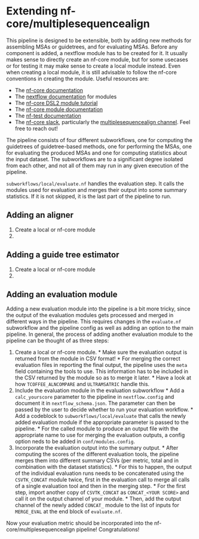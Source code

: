 # Extending nf-core/multiplesequencealign

This pipeline is designed to be extensible, both by adding new methods for assembling MSAs or guidetrees, and for evaluating MSAs.
Before any component is added, a nextflow module has to be created for it.
It usually makes sense to directly create an nf-core module, but for some usecases or for testing it may make sense to create a local module instead.
Even when creating a local module, it is still advisable to follow the nf-core conventions in creating the module.
Useful resources are:
  - The [nf-core documentation](https://nf-co.re/docs/usage/tutorials/nf_core_usage_tutorial)
  - The [nextflow documentation](https://www.nextflow.io/docs/latest/module.html) for modules
  - The [nf-core DSL2 module tutorial](https://nf-co.re/docs/contributing/tutorials/dsl2_modules_tutorial)
  - The [nf-core module documentation](https://nf-co.re/docs/contributing/modules)
  - The [nf-test documentation](https://code.askimed.com/nf-test/docs/getting-started/)
  - The [nf-core slack](https://nf-co.re/join), particularly the [multiplesequencealign channel](https://nfcore.slack.com/archives/C05LZ7EAYGK). Feel free to reach out!


The pipeline consists of four different subworkflows, one for computing the guidetrees of guidetree-based methods, one for performing the MSAs, one for evaluating the produced MSAs and one for computing statistics about the input dataset.
The subworkflows are to a significant degree isolated from each other, and not all of them may run in any given execution of the pipeline.

`subworkflows/local/evaluate.nf` handles the evaluation step. It calls the modules used for evaluation and merges their output into some summary statistics.
If it is not skipped, it is the last part of the pipeline to run.


## Adding an aligner
  1. Create a local or nf-core module
  2.

## Adding a guide tree estimator
  1. Create a local or nf-core module
  2.

## Adding an evaluation module

Adding a new evaluation module into the pipeline is a bit more tricky, since the output of the evaluation modules gets processed and merged in different ways in the pipeline.
This requires changes in the `evaluate.nf` subworkflow and the pipeline config as well as adding an option to the main pipeline.
In general, the process of adding another evaluation module to the pipeline can be thought of as three steps:

  1. Create a local or nf-core module.
    * Make sure the evaluation output is returned from the module in CSV format!
    * For merging the correct evaluation files in reporting the final output, the pipeline uses the `meta` field containing the tools to use. This information has to be included in the CSV returned by the module so as to merge it later.
    * Have a look at how `TCOFFEE_ALNCOMPARE` and `ULTRAMSATRIC` handle this.
  2. Include the evaluation module in the evaluation subworkflow
    * Add a `calc_yourscore` parameter to the pipeline in `nextflow.config` and document it in `nextflow_schema.json`. The parameter can then be passed by the user to decide whether to run your evaluation workflow.
    * Add a codeblock to `subworkflows/local/evaluate` that calls the newly added evaluation module if the appropriate parameter is passed to the pipeline.
    * For the called module to produce an output file with the appropriate name to use for merging the evaluation outputs, a config option neds to be added in `conf/modules.config`.
  3. Incorporate the evaluation output into the summary output.
    * After computing the scores of the different evaluation tools, the pipeline merges them into different summary CSVs (per metric, total and in combination with the dataset statistics).
    * For this to happen, the output of the individual evaluation runs needs to be concatenated using the `CSVTK_CONCAT` module twice, first in the evaluation call to merge all calls of a single evaluation tool and then in the merging step.
    * For the first step, import another copy of `CSVTK_CONCAT` as `CONCAT_<YOUR SCORE>` and call it on the output channel of your module.
    * Then, add the output channel of the newly added `CONCAT_` module to the list of inputs for `MERGE_EVAL` at the end block of `evaluate.nf`.

Now your evaluation metric should be incorporated into the nf-core/multiplesequencealign pipeline!
Congratulations!


